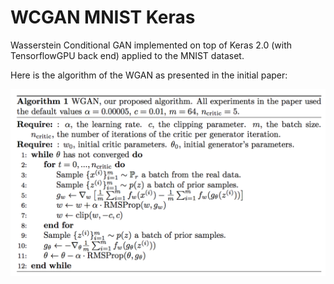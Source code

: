 # WCGAN MNIST Keras
Wasserstein Conditional GAN implemented on top of Keras 2.0 (with TensorflowGPU back end) applied to the MNIST dataset.

Here is the algorithm of the WGAN as presented in the initial paper:


<p align="center">
<img src="WCGAN_algo.png" alt="WCGAN algorithm" width="700"/>
</p>
